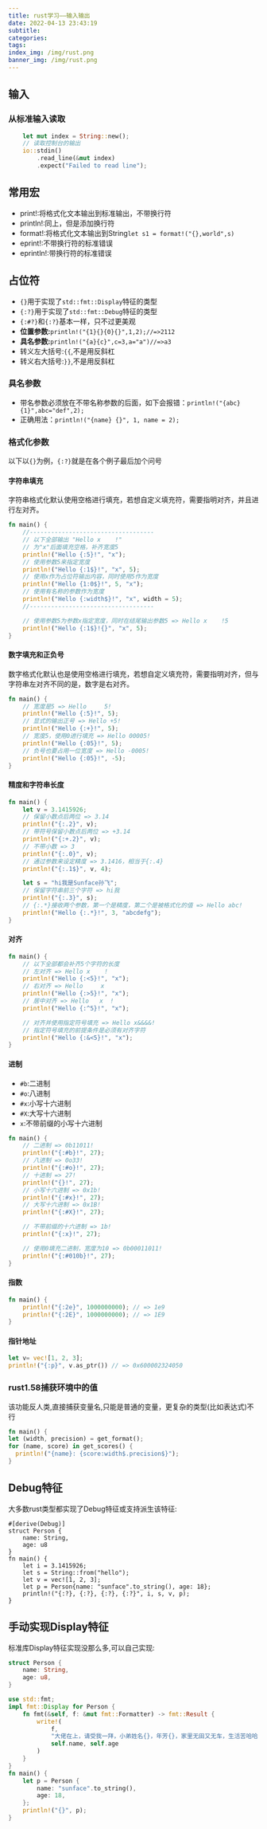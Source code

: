 ```yaml
---
title: rust学习——输入输出
date: 2022-04-13 23:43:19
subtitle:
categories:
tags:
index_img: /img/rust.png
banner_img: /img/rust.png
---
```

## 输入
### 从标准输入读取
```rust
    let mut index = String::new();
    // 读取控制台的输出
    io::stdin()
        .read_line(&mut index)
        .expect("Failed to read line");
```

## 常用宏
- print!:将格式化文本输出到标准输出，不带换行符
- println!:同上，但是添加换行符
- format!:将格式化文本输出到String`let s1 = format!("{},world",s)`
- eprint!:不带换行符的标准错误
- eprintln!:带换行符的标准错误
## 占位符
- `{}`用于实现了`std::fmt::Display`特征的类型
- `{:?}`用于实现了`std::fmt::Debug`特征的类型
- `{:#?}`和`{:?}`基本一样，只不过更美观
- **位置参数:**`println!("{1}{}{0}{}",1,2);//=>2112`
- **具名参数:**`println!("{a}{c}",c=3,a="a")//=>a3`
- 转义左大括号:`{{`,不是用反斜杠
- 转义右大括号:`}}`,不是用反斜杠
### 具名参数
- 带名参数必须放在不带名称参数的后面，如下会报错：`println!("{abc} {1}",abc="def",2);`
- 正确用法：`println!("{name} {}", 1, name = 2);`
### 格式化参数
以下以`{}`为例，`{:?}`就是在各个例子最后加个问号
#### 字符串填充
字符串格式化默认使用空格进行填充，若想自定义填充符，需要指明对齐，并且进行左对齐。
```rust
fn main() {
    //-----------------------------------
    // 以下全部输出 "Hello x    !"
    // 为"x"后面填充空格，补齐宽度5
    println!("Hello {:5}!", "x");
    // 使用参数5来指定宽度
    println!("Hello {:1$}!", "x", 5);
    // 使用x作为占位符输出内容，同时使用5作为宽度
    println!("Hello {1:0$}!", 5, "x");
    // 使用有名称的参数作为宽度
    println!("Hello {:width$}!", "x", width = 5);
    //-----------------------------------

    // 使用参数5为参数x指定宽度，同时在结尾输出参数5 => Hello x    !5
    println!("Hello {:1$}!{}", "x", 5);
}
```
#### 数字填充和正负号
数字格式化默认也是使用空格进行填充，若想自定义填充符，需要指明对齐，但与字符串左对齐不同的是，数字是右对齐。
```rust
fn main() {
    // 宽度是5 => Hello     5!
    println!("Hello {:5}!", 5);
    // 显式的输出正号 => Hello +5!
    println!("Hello {:+}!", 5);
    // 宽度5，使用0进行填充 => Hello 00005!
    println!("Hello {:05}!", 5);
    // 负号也要占用一位宽度 => Hello -0005!
    println!("Hello {:05}!", -5);
}
```
#### 精度和字符串长度
```rust
fn main() {
    let v = 3.1415926;
    // 保留小数点后两位 => 3.14
    println!("{:.2}", v);
    // 带符号保留小数点后两位 => +3.14
    println!("{:+.2}", v);
    // 不带小数 => 3
    println!("{:.0}", v);
    // 通过参数来设定精度 => 3.1416，相当于{:.4}
    println!("{:.1$}", v, 4);

    let s = "hi我是Sunface孙飞";
    // 保留字符串前三个字符 => hi我
    println!("{:.3}", s);
    // {:.*}接收两个参数，第一个是精度，第二个是被格式化的值 => Hello abc!
    println!("Hello {:.*}!", 3, "abcdefg");
}
```
#### 对齐
```rust
fn main() {
    // 以下全部都会补齐5个字符的长度
    // 左对齐 => Hello x    !
    println!("Hello {:<5}!", "x");
    // 右对齐 => Hello     x
    println!("Hello {:>5}!", "x");
    // 居中对齐 => Hello   x  !
    println!("Hello {:^5}!", "x");

    // 对齐并使用指定符号填充 => Hello x&&&&!
    // 指定符号填充的前提条件是必须有对齐字符
    println!("Hello {:&<5}!", "x");
}
```
#### 进制
- `#b`:二进制
- `#o`:八进制
- `#x`:小写十六进制
- `#X`:大写十六进制
- `x`:不带前缀的小写十六进制
```rust
fn main() {
    // 二进制 => 0b11011!
    println!("{:#b}!", 27);
    // 八进制 => 0o33!
    println!("{:#o}!", 27);
    // 十进制 => 27!
    println!("{}!", 27);
    // 小写十六进制 => 0x1b!
    println!("{:#x}!", 27);
    // 大写十六进制 => 0x1B!
    println!("{:#X}!", 27);

    // 不带前缀的十六进制 => 1b!
    println!("{:x}!", 27);

    // 使用0填充二进制，宽度为10 => 0b00011011!
    println!("{:#010b}!", 27);
}
```
#### 指数
```rust
fn main() {
    println!("{:2e}", 1000000000); // => 1e9
    println!("{:2E}", 1000000000); // => 1E9
}
```
#### 指针地址
```rust
let v= vec![1, 2, 3];
println!("{:p}", v.as_ptr()) // => 0x600002324050
```
### rust1.58捕获环境中的值
该功能反人类,直接捕获变量名,只能是普通的变量，更复杂的类型(比如表达式)不行
```rust
fn main() {
let (width, precision) = get_format();
for (name, score) in get_scores() {
  println!("{name}: {score:width$.precision$}");
}
```
## Debug特征
大多数rust类型都实现了Debug特征或支持派生该特征:
```
#[derive(Debug)]
struct Person {
    name: String,
    age: u8
}
fn main() {
    let i = 3.1415926;
    let s = String::from("hello");
    let v = vec![1, 2, 3];
    let p = Person{name: "sunface".to_string(), age: 18};
    println!("{:?}, {:?}, {:?}, {:?}", i, s, v, p);
}
```
## 手动实现Display特征
标准库Display特征实现没那么多,可以自己实现:
```rust
struct Person {
    name: String,
    age: u8,
}

use std::fmt;
impl fmt::Display for Person {
    fn fmt(&self, f: &mut fmt::Formatter) -> fmt::Result {
        write!(
            f,
            "大佬在上，请受我一拜，小弟姓名{}，年芳{}，家里无田又无车，生活苦哈哈",
            self.name, self.age
        )
    }
}
fn main() {
    let p = Person {
        name: "sunface".to_string(),
        age: 18,
    };
    println!("{}", p);
}
```

